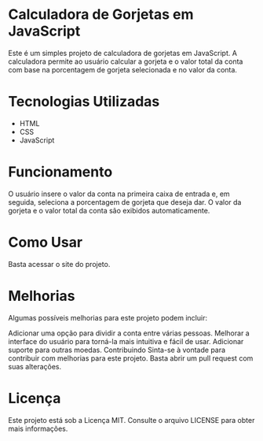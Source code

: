 # Calculadora de Gorjetas em JavaScript
Este é um simples projeto de calculadora de gorjetas em JavaScript. A calculadora permite ao usuário calcular a gorjeta e o valor total da conta com base na porcentagem de gorjeta selecionada e no valor da conta.

# Tecnologias Utilizadas
- HTML
- CSS
- JavaScript

# Funcionamento
O usuário insere o valor da conta na primeira caixa de entrada e, em seguida, seleciona a porcentagem de gorjeta que deseja dar. O valor da gorjeta e o valor total da conta são exibidos automaticamente.

# Como Usar
Basta acessar o site do projeto.

# Melhorias
Algumas possíveis melhorias para este projeto podem incluir:

Adicionar uma opção para dividir a conta entre várias pessoas.
Melhorar a interface do usuário para torná-la mais intuitiva e fácil de usar.
Adicionar suporte para outras moedas.
Contribuindo
Sinta-se à vontade para contribuir com melhorias para este projeto. Basta abrir um pull request com suas alterações.

# Licença
Este projeto está sob a Licença MIT. Consulte o arquivo LICENSE para obter mais informações.